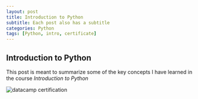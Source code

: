 ```yaml
---
layout: post
title: Introduction to Python
subtitle: Each post also has a subtitle
categories: Python
tags: [Python, intro, certificate]
---
```


## Introduction to Python

This post is meant to summarize some of the key concepts I have learned in the course *Introduction to Python*


![datacamp certification](https://Jaaystones.github.io/assets/images/banners/datacamp_certificate_dummy.jpg)
